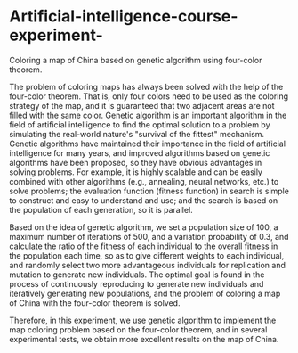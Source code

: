 # Artificial-intelligence-course-experiment-
Coloring a map of China based on genetic algorithm using four-color theorem. 

The problem of coloring maps has always been solved with the help of the four-color theorem. That is, only four colors need to be used as the coloring strategy of the map, and it is guaranteed that two adjacent areas are not filled with the same color. Genetic algorithm is an important algorithm in the field of artificial intelligence to find the optimal solution to a problem by simulating the real-world nature's "survival of the fittest" mechanism. Genetic algorithms have maintained their importance in the field of artificial intelligence for many years, and improved algorithms based on genetic algorithms have been proposed, so they have obvious advantages in solving problems. For example, it is highly scalable and can be easily combined with other algorithms (e.g., annealing, neural networks, etc.) to solve problems; the evaluation function (fitness function) in search is simple to construct and easy to understand and use; and the search is based on the population of each generation, so it is parallel.

Based on the idea of genetic algorithm, we set a population size of 100, a maximum number of iterations of 500, and a variation probability of 0.3, and calculate the ratio of the fitness of each individual to the overall fitness in the population each time, so as to give different weights to each individual, and randomly select two more advantageous individuals for replication and mutation to generate new individuals. The optimal goal is found in the process of continuously reproducing to generate new individuals and iteratively generating new populations, and the problem of coloring a map of China with the four-color theorem is solved.

Therefore, in this experiment, we use genetic algorithm to implement the map coloring problem based on the four-color theorem, and in several experimental tests, we obtain more excellent results on the map of China.

